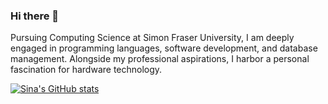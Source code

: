 ### Hi there 👋

Pursuing Computing Science at Simon Fraser University, I am deeply engaged in programming languages, software development, and database management. Alongside my professional aspirations, I harbor a personal fascination for hardware technology.

[![Sina's GitHub stats](https://github-readme-stats.vercel.app/api?username=Sinaniyaki)](https://github.com/SinaNiyaki/github-readme-stats)
